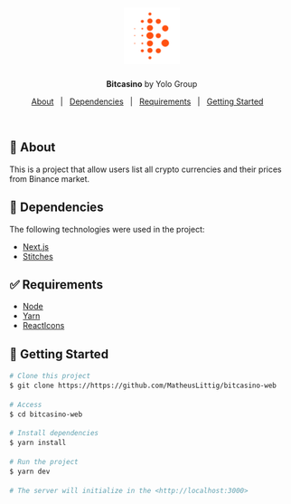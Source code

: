 <h1 align="center">

<img src="./public/svgs/fav-icon.svg" alt="Bitcasino" width="100px"/>

</h1>

<p align="center">
  <strong>Bitcasino</strong> by Yolo Group
</p>

<p align="center">
  <a href="#dart-about">About</a> &#xa0; | &#xa0; 
  <a href="#rocket-dependencies">Dependencies</a> &#xa0; | &#xa0;
  <a href="#white_check_mark-requirements">Requirements</a> &#xa0; | &#xa0;
  <a href="#checkered_flag-getting-started">Getting Started</a> &#xa0; &#xa0;
</p>

<br>

## :dart: About ##

This is a project that allow users list all crypto currencies and their prices from Binance market.


## :rocket: Dependencies ##

The following technologies were used in the project:

- [Next.js](https://nextjs.org/)
- [Stitches](https://stitches.dev/)

## :white_check_mark: Requirements ##

- [Node](https://nodejs.org/en/)
- [Yarn](https://yarnpkg.com/lang/en/)
- [ReactIcons](https://react.icons/)

## :checkered_flag: Getting Started ##

```bash
# Clone this project
$ git clone https://https://github.com/MatheusLittig/bitcasino-web

# Access
$ cd bitcasino-web

# Install dependencies
$ yarn install

# Run the project
$ yarn dev

# The server will initialize in the <http://localhost:3000>
```
